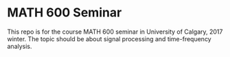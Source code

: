 # MATH 600 Seminar

This repo is for the course MATH 600 seminar in University of Calgary, 2017 winter.
The topic should be about signal processing and time-frequency analysis.
